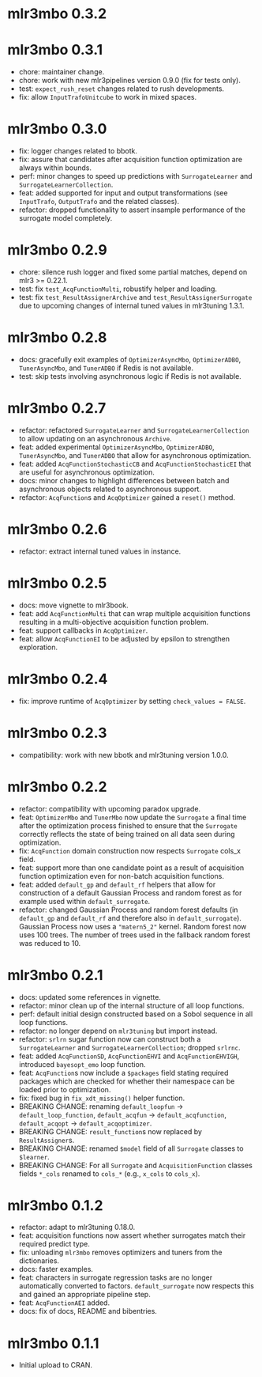 # mlr3mbo 0.3.2

# mlr3mbo 0.3.1

* chore: maintainer change.
* chore: work with new mlr3pipelines version 0.9.0 (fix for tests only).
* test: `expect_rush_reset` changes related to rush developments.
* fix: allow `InputTrafoUnitcube` to work in mixed spaces.

# mlr3mbo 0.3.0

* fix: logger changes related to bbotk.
* fix: assure that candidates after acquisition function optimization are always within bounds.
* perf: minor changes to speed up predictions with `SurrogateLearner` and `SurrogateLearnerCollection`.
* feat: added supported for input and output transformations (see `InputTrafo`, `OutputTrafo` and the related classes).
* refactor: dropped functionality to assert insample performance of the surrogate model completely.

# mlr3mbo 0.2.9

* chore: silence rush logger and fixed some partial matches, depend on mlr3 >= 0.22.1.
* test: fix `test_AcqFunctionMulti`, robustify helper and loading.
* test: fix `test_ResultAssignerArchive` and `test_ResultAssignerSurrogate` due to upcoming changes of internal tuned values in mlr3tuning 1.3.1.

# mlr3mbo 0.2.8

* docs: gracefully exit examples of `OptimizerAsyncMbo`, `OptimizerADBO`, `TunerAsyncMbo`, and `TunerADBO` if Redis is not available.
* test: skip tests involving asynchronous logic if Redis is not available.

# mlr3mbo 0.2.7

* refactor: refactored `SurrogateLearner` and `SurrogateLearnerCollection` to allow updating on an asynchronous `Archive`.
* feat: added experimental `OptimizerAsyncMbo`, `OptimizerADBO`, `TunerAsyncMbo`, and `TunerADBO` that allow for asynchronous optimization.
* feat: added `AcqFunctionStochasticCB` and `AcqFunctionStochasticEI` that are useful for asynchronous optimization.
* docs: minor changes to highlight differences between batch and asynchronous objects related to asynchronous support.
* refactor: `AcqFunction`s and `AcqOptimizer` gained a `reset()` method.

# mlr3mbo 0.2.6

* refactor: extract internal tuned values in instance.

# mlr3mbo 0.2.5

* docs: move vignette to mlr3book.
* feat: add `AcqFunctionMulti` that can wrap multiple acquisition functions resulting in a multi-objective acquisition function problem.
* feat: support callbacks in `AcqOptimizer`.
* feat: allow `AcqFunctionEI` to be adjusted by epsilon to strengthen exploration.

# mlr3mbo 0.2.4

* fix: improve runtime of `AcqOptimizer` by setting `check_values = FALSE`.

# mlr3mbo 0.2.3

* compatibility: work with new bbotk and mlr3tuning version 1.0.0.

# mlr3mbo 0.2.2

* refactor: compatibility with upcoming paradox upgrade.
* feat: `OptimizerMbo` and `TunerMbo` now update the `Surrogate` a final time after the optimization process finished to
        ensure that the `Surrogate` correctly reflects the state of being trained on all data seen during optimization.
* fix: `AcqFunction` domain construction now respects `Surrogate` cols_x field.
* feat: support more than one candidate point as a result of acquisition function optimization even for
        non-batch acquisition functions.
* feat: added `default_gp` and `default_rf` helpers that allow for construction of a default
        Gaussian Process and random forest as for example used within `default_surrogate`.
* refactor: changed Gaussian Process and random forest defaults (in `default_gp` and `default_rf` and therefore also in
            `default_surrogate`). Gaussian Process now uses a `"matern5_2"` kernel. Random forest now uses 100 trees.
            The number of trees used in the fallback random forest was reduced to 10.

# mlr3mbo 0.2.1

* docs: updated some references in vignette.
* refactor: minor clean up of the internal structure of all loop functions.
* perf: default initial design constructed based on a Sobol sequence in all loop functions.
* refactor: no longer depend on `mlr3tuning` but import instead.
* refactor: `srlrn` sugar function now can construct both a `SurrogateLearner` and
            `SurrogateLearnerCollection`; dropped `srlrnc`.
* feat: added `AcqFunctionSD`, `AcqFunctionEHVI` and `AcqFunctionEHVIGH`, introduced
        `bayesopt_emo` loop function.
* feat: `AcqFunction`s now include a `$packages` field stating required packages which are checked
        for whether their namespace can be loaded prior to optimization.
* fix: fixed bug in `fix_xdt_missing()` helper function.
* BREAKING CHANGE: renaming `default_loopfun` -> `default_loop_function`,
                   `default_acqfun` -> `default_acqfunction`,
                   `default_acqopt` -> `default_acqoptimizer`.
* BREAKING CHANGE: `result_function`s now replaced by `ResultAssigner`s.
* BREAKING CHANGE: renamed `$model` field of all `Surrogate` classes to `$learner`.
* BREAKING CHANGE: For all `Surrogate` and `AcquisitionFunction` classes fields `*_cols` renamed to
                   `cols_*` (e.g., `x_cols` to `cols_x`).

# mlr3mbo 0.1.2

* refactor: adapt to mlr3tuning 0.18.0.
* feat: acquisition functions now assert whether surrogates match their required predict type.
* fix: unloading `mlr3mbo` removes optimizers and tuners from the dictionaries.
* docs: faster examples.
* feat: characters in surrogate regression tasks are no longer automatically converted to factors.
        `default_surrogate` now respects this and gained an appropriate pipeline step.
* feat: `AcqFunctionAEI` added.
* docs: fix of docs, README and bibentries.

# mlr3mbo 0.1.1

* Initial upload to CRAN.

